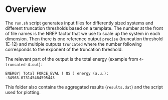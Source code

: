 # Overview

The `run.sh` script generates input files for differently sized systems and different truncation thresholds based on a template. The number at the front of file names is the NREP factor that we use to scale up the system in each dimension. Then there is one reference output `precise` (truncation threshold 1E-12) and multiple outputs `truncated` where the number following corresponds to the exponent of the truncation threshold.

The relevant part of the output is the total energy (example from `4-truncated-4.out`):
```
ENERGY| Total FORCE_EVAL ( QS ) energy (a.u.):           -34963.073145484595443
```

This folder also contains the aggregated results (`results.dat`) and the script used for plotting.
